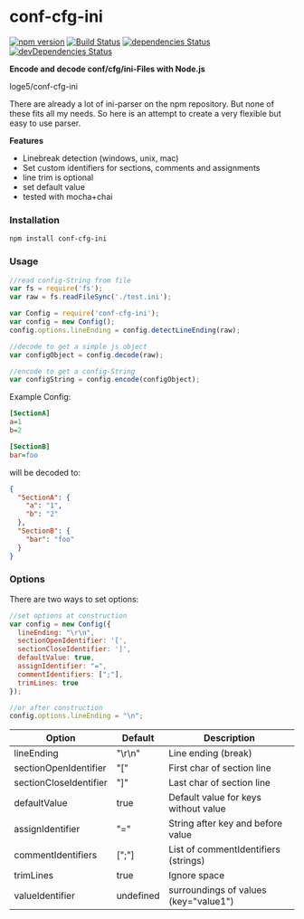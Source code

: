 # conf-cfg-ini

[![npm version](https://badge.fury.io/js/conf-cfg-ini.svg)](http://badge.fury.io/js/conf-cfg-ini)
[![Build Status](https://travis-ci.org/loge5/conf-cfg-ini.svg?branch=master)](https://travis-ci.org/loge5/conf-cfg-ini)
[![dependencies Status](https://david-dm.org/loge5/conf-cfg-ini/status.svg)](https://david-dm.org/loge5/conf-cfg-ini)
[![devDependencies Status](https://david-dm.org/loge5/conf-cfg-ini/dev-status.svg)](https://david-dm.org/loge5/conf-cfg-ini?type=dev)

**Encode and decode conf/cfg/ini-Files with Node.js**

loge5/conf-cfg-ini

There are already a lot of ini-parser on the npm repository. 
But none of these fits all my needs. 
So here is an attempt to create a very flexible but easy to use parser.

**Features**
- Linebreak detection (windows, unix, mac)
- Set custom identifiers for sections, comments and assignments
- line trim is optional
- set default value
- tested with mocha+chai

### Installation ###
```Shell
npm install conf-cfg-ini
```

### Usage ###
```JavaScript
//read config-String from file
var fs = require('fs');
var raw = fs.readFileSync('./test.ini');

var Config = require('conf-cfg-ini');
var config = new Config();
config.options.lineEnding = config.detectLineEnding(raw);

//decode to get a simple js object
var configObject = config.decode(raw);

//encode to get a config-String
var configString = config.encode(configObject);
```

Example Config:
```INI
[SectionA]
a=1
b=2

[SectionB]
bar=foo
```
will be decoded to:
```JSON
{
  "SectionA": {
    "a": "1",
    "b": "2"
  },
  "SectionB": {
    "bar": "foo"
  }
}
```

### Options ###
There are two ways to set options:
```JavaScript
//set options at construction
var config = new Config({
  lineEnding: "\r\n",
  sectionOpenIdentifier: '[',
  sectionCloseIdentifier: ']',
  defaultValue: true,
  assignIdentifier: "=",
  commentIdentifiers: [";"],
  trimLines: true
});

//or after construction
config.options.lineEnding = "\n";
```

| Option                   | Default       | Description                              |
| ------------------------ | ------------- | ---------------------------------------- |
| lineEnding               | "\r\n"        | Line ending (break)                      |
| sectionOpenIdentifier    | "["           | First char of section line               |
| sectionCloseIdentifier   | "]"           | Last char of section line                |
| defaultValue             | true          | Default value for keys without value     |
| assignIdentifier         | "="           | String after key and before value        |
| commentIdentifiers       | [";"]         | List of commentIdentifiers (strings)     |
| trimLines                | true          | Ignore space                             |
| valueIdentifier          | undefined     | surroundings of values (key="value1")    |
